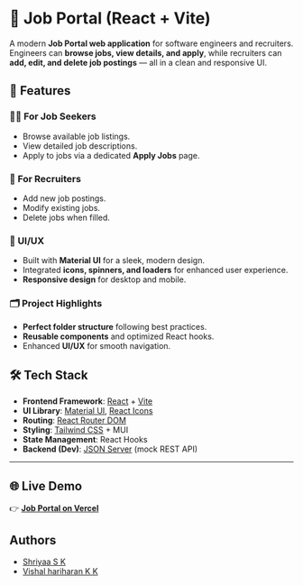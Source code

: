 # 💼 Job Portal (React + Vite)

A modern **Job Portal web application** for software engineers and recruiters.  
Engineers can **browse jobs, view details, and apply**, while recruiters can **add, edit, and delete job postings** — all in a clean and responsive UI.

## 🚀 Features

### 👨‍💻 For Job Seekers
- Browse available job listings.
- View detailed job descriptions.
- Apply to jobs via a dedicated **Apply Jobs** page.

### 🏢 For Recruiters
- Add new job postings.
- Modify existing jobs.
- Delete jobs when filled.

### 🎨 UI/UX
- Built with **Material UI** for a sleek, modern design.
- Integrated **icons, spinners, and loaders** for enhanced user experience.
- **Responsive design** for desktop and mobile.

### 🗂️ Project Highlights
- **Perfect folder structure** following best practices.
- **Reusable components** and optimized React hooks.
- Enhanced **UI/UX** for smooth navigation.
## 🛠️ Tech Stack

- **Frontend Framework**: [React](https://react.dev/) + [Vite](https://vitejs.dev/)  
- **UI Library**: [Material UI](https://mui.com/), [React Icons](https://react-icons.github.io/react-icons/)  
- **Routing**: [React Router DOM](https://reactrouter.com/)  
- **Styling**: [Tailwind CSS](https://tailwindcss.com/) + MUI  
- **State Management**: React Hooks  
- **Backend (Dev)**: [JSON Server](https://github.com/typicode/json-server) (mock REST API)  

---

## 🌐 Live Demo
👉 [**Job Portal on Vercel**](https://job-portal-fawn-gamma.vercel.app/)
##  Authors

- [Shriyaa S K](https://github.com/SHRIYAASK)
 - [Vishal hariharan K K](https://github.com/v-i-s-h-a-l-l)

